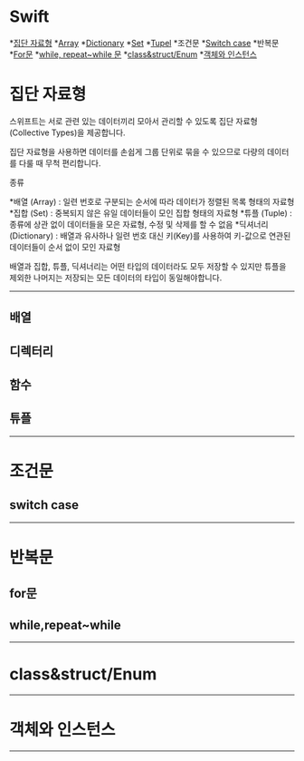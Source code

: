 # Swift


*[집단 자료형](#집단자료형)
 *[Array](#배열)
 *[Dictionary](#디렉터리)
 *[Set](#함수)
 *[Tupel](#튜플)
*조건문 
 *[Switch case](#switch-case)
*반복문
 *[For문](#for문)
 *[while, repeat~while 문](#while,repeat~while-문)
*[class&struct/Enum](#class&struct/Enum)
*[객체와 인스턴스](#객체와-인스턴스)


# 집단 자료형
스위프트는 서로 관련 있는 데이터끼리 모아서 관리할 수 있도록 집단 자료형 (Collective Types)을 제공합니다.

집단 자료형을 사용하면 데이터를 손쉽게 그룹 단위로 묶을 수 있으므로 다량의 데이터를 다룰 때 무척 편리합니다.


종류

*배열 (Array) : 일련 번호로 구분되는 순서에 따라 데이터가 정렬된 목록 형태의 자료형 
*집합 (Set) : 중복되지 않은 유일 데이터들이 모인 집합 형태의 자료형
*튜플 (Tuple) : 종류에 상관 없이 데이터들을 모은 자료형, 수정 및 삭제를 할 수 없음
*딕셔너리(Dictionary) : 배열과 유사하나 일련 번호 대신 키(Key)를 사용하여 키-값으로 연관된 데이터들이 순서 없이 모인 자료형
   
배열과 집합, 튜플, 딕셔너리는 어떤 타입의 데이터라도 모두 저장할 수 있지만 튜플을 제외한 나머지는 저장되는 모든 데이터의 타입이 동일해야합니다.

***

## 배열
   
## 디렉터리
   
## 함수
   
## 튜플
***
# 조건문
   
## switch case
***
# 반복문
   
## for문
   
## while,repeat~while
***
# class&struct/Enum
***
# 객체와 인스턴스
***
